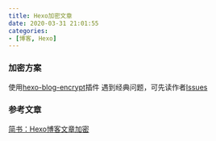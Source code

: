 ```yaml
---
title: Hexo加密文章
date: 2020-03-31 21:01:55
categories:
- [博客, Hexo]
---
```

### 加密方案
使用[hexo-blog-encrypt](https://github.com/MikeCoder/hexo-blog-encrypt)插件
遇到经典问题，可先读作者[Issues](https://github.com/MikeCoder/hexo-blog-encrypt/issues)
### 参考文章
[简书：Hexo博客文章加密](https://www.jianshu.com/p/e4203ee066e5)